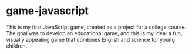 # game-javascript

This is my first JavaScript game, created as a project for a college course. The goal was to develop an educational game, and this is my idea: a fun, visually appealing game that combines English and science for young children.
